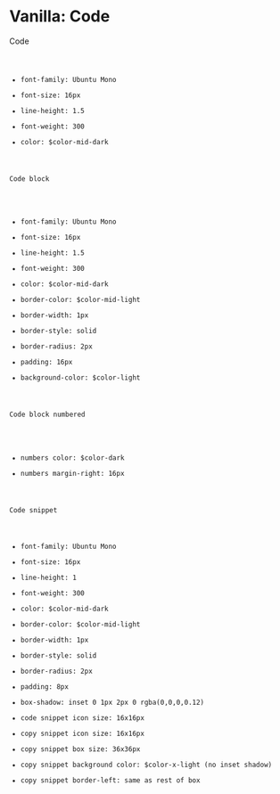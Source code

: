 # Vanilla: Code

Code <code>
- font-family: Ubuntu Mono
- font-size: 16px
- line-height: 1.5
- font-weight: 300
- color: $color-mid-dark

Code block <pre>
- font-family: Ubuntu Mono
- font-size: 16px
- line-height: 1.5
- font-weight: 300
- color: $color-mid-dark
- border-color: $color-mid-light
- border-width: 1px
- border-style: solid
- border-radius: 2px
- padding: 16px
- background-color: $color-light

Code block numbered <pre>
- numbers color: $color-dark
- numbers margin-right: 16px

Code snippet
- font-family: Ubuntu Mono
- font-size: 16px
- line-height: 1
- font-weight: 300
- color: $color-mid-dark
- border-color: $color-mid-light
- border-width: 1px
- border-style: solid
- border-radius: 2px
- padding: 8px
- box-shadow: inset 0 1px 2px 0 rgba(0,0,0,0.12)
- code snippet icon size: 16x16px
- copy snippet icon size: 16x16px
- copy snippet box size: 36x36px
- copy snippet background color: $color-x-light (no inset shadow)
- copy snippet border-left: same as rest of box
